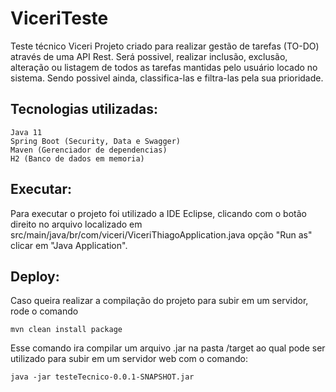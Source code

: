 # ViceriTeste
Teste técnico Viceri
Projeto criado para realizar gestão de tarefas (TO-DO) através de uma API Rest.
Será possivel, realizar inclusão, exclusão, alteração ou listagem de todos as tarefas mantidas pelo usuário locado no sistema. Sendo possivel ainda, classifica-las e filtra-las
pela sua prioridade.

## Tecnologias utilizadas:

``` 
Java 11
Spring Boot (Security, Data e Swagger)
Maven (Gerenciador de dependencias)
H2 (Banco de dados em memoria)

```


## Executar:

Para executar o projeto foi utilizado a IDE Eclipse, clicando com o botão direito no arquivo localizado em  src/main/java/br/com/viceri/ViceriThiagoApplication.java opção  "Run as" clicar em "Java Application".


## Deploy:

Caso queira realizar a compilação do projeto para subir em um servidor, rode o comando 

```
mvn clean install package
```

Esse comando ira compilar um arquivo .jar na pasta /target ao qual pode ser utilizado para subir em um servidor web com o comando:

```
java -jar testeTecnico-0.0.1-SNAPSHOT.jar
```




